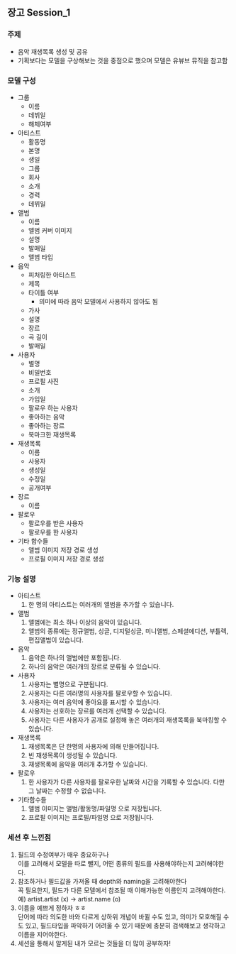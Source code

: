 ## 장고 Session_1
### 주제
+ 음악 재생목록 생성 및 공유   
+ 기획보다는 모델을 구상해보는 것을 중점으로 했으며 모델은 유뷰브 뮤직을 참고함
### 모델 구성
* 그룹
  - 이름
  - 데뷔일
  - 해체여부
* 아티스트   
  - 활동명
  - 본명
  - 생일
  - 그룹
  - 회사
  - 소개
  - 경력
  - 데뷔일
* 앨범
  - 이름
  - 앨범 커버 이미지
  - 설명
  - 발매일
  - 앨범 타입
* 음악
  - 피처링한 아티스트
  - 제목
  - 타이틀 여부
    + 의미에 따라 음악 모델에서 사용하지 않아도 됨
  - 가사
  - 설명
  - 장르
  - 곡 길이
  - 발매일
* 사용자
  - 별명
  - 비밀번호
  - 프로필 사진
  - 소개
  - 가입일
  - 팔로우 하는 사용자
  - 좋아하는 음악
  - 좋아하는 장르
  - 북마크한 재생목록
* 재생목록
  - 이름
  - 사용자
  - 생성일
  - 수정일
  - 공개여부
* 장르
  - 이름
* 팔로우
  - 팔로우를 받은 사용자
  - 팔로우를 한 사용자
* 기타 함수들
  + 앨범 이미지 저장 경로 생성
  + 프로필 이미지 저장 경로 생성
### 기능 설명
* 아티스트
  1. 한 명의 아티스트는 여러개의 앨범을 추가할 수 있습니다.
* 앨범
  1. 앨범에는 최소 하나 이상의 음악이 있습니다.
  2. 앨범의 종류에는 정규앨범, 싱글, 디지털싱글, 미니앨범, 스페셜에디션, 부틀렉, 편집앨범이 있습니다.
* 음악
  1. 음악은 하나의 앨범에만 포함됩니다.
  2. 하나의 음악은 여러개의 장르로 분류될 수 있습니다.
* 사용자
  1. 사용자는 별명으로 구분됩니다.
  2. 사용자는 다른 여러명의 사용자를 팔로우할 수 있습니다.
  3. 사용자는 여러 음악에 좋아요를 표시할 수 있습니다.
  4. 사용자는 선호하는 장르를 여러개 선택할 수 있습니다.
  5. 사용자는 다른 사용자가 공개로 설정해 놓은 여러개의 재생목록을 북마킹할 수 있습니다.
* 재생목록
  1. 재생목록은 단 한명의 사용자에 의해 만들어집니다.
  2. 빈 재생목록이 생성될 수 있습니다.
  3. 재생목록에 음악을 여러개 추가할 수 있습니다.
* 팔로우
  1. 한 사용자가 다른 사용자를 팔로우한 날짜와 시간을 기록할 수 있습니다. 다만 그 날짜는 수정할 수 없습니다.
* 기타함수들
  1. 앨범 이미지는 앨범/활동명/파일명 으로 저장됩니다.
  2. 프로필 이미지는 프로필/파일명 으로 저장됩니다.
### 세션 후 느낀점
1. 필드의 수정여부가 매우 중요하구나   
  이를 고려해서 모델을 따로 뺄지, 어떤 종류의 필드를 사용해야하는지 고려해야한다.
2. 참조하거나 필드값을 가져올 때 depth와 naming을 고려해야한다   
  꼭 필요한지, 필드가 다른 모델에서 참조될 때 이해가능한 이름인지 고려해야한다.   
    예) artist.artist (x) -> artist.name (o)
3. 이름을 예쁘게 정하자 ㅎㅎ   
  단어에 따라 의도한 바와 다르게 상하위 개념이 바뀔 수도 있고, 의미가 모호해질 수도 있고, 필드타입을 파악하기 어려울 수 있기 때문에 충분히 검색해보고 생각하고 이름을 지어야한다.
4. 세션을 통해서 알게된 내가 모르는 것들을 더 많이 공부하자!

